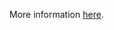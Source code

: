 More information [here](https://docs.prismacloud.io/en/enterprise-edition/policy-reference/azure-policies/azure-general-policies/ensure-that-managed-disks-use-a-specific-set-of-disk-encryption-sets-for-the-customer-managed-key-encryption).
